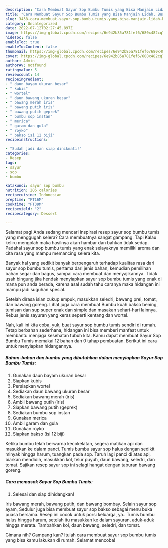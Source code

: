 ```yaml
---
description: "Cara Membuat Sayur Sop Bumbu Tumis yang Bisa Manjain Lidah, Buat Buka Puasa Sempurna"
title: "Cara Membuat Sayur Sop Bumbu Tumis yang Bisa Manjain Lidah, Buat Buka Puasa Sempurna"
slug: 3438-cara-membuat-sayur-sop-bumbu-tumis-yang-bisa-manjain-lidah-buat-buka-puasa-sempurna
category: Uncategorized
date: 2022-07-12T02:27:45.897Z
image: https://img-global.cpcdn.com/recipes/6e942b85a781fef6/680x482cq70/sayur-sop-bumbu-tumis-foto-resep-utama.jpg
hideToc: false
enableToc: true
enableTocContent: false
thumbnail: https://img-global.cpcdn.com/recipes/6e942b85a781fef6/680x482cq70/sayur-sop-bumbu-tumis-foto-resep-utama.jpg
cover: https://img-global.cpcdn.com/recipes/6e942b85a781fef6/680x482cq70/sayur-sop-bumbu-tumis-foto-resep-utama.jpg
author: Admin
authorAv: notfound
ratingvalue: 5
reviewcount: 14
recipeingredient:
- " daun bayam ukuran besar"
- " kubis"
- " wortel"
- " daun bawang ukuran besar"
- " bawang merah iris"
- " bawang putih iris"
- " bawang putih geprek"
- " bumbu sop instan"
- " merica"
- " garam dan gula"
- " royko"
- " bakso isi 12 biji"
recipeinstructions:

- "Sudah jadi dan siap dinikmati!"
categories:
- Resep
tags:
- sayur
- sop
- bumbu

katakunci: sayur sop bumbu 
nutrition: 206 calories
recipecuisine: Indonesian
preptime: "PT16M"
cooktime: "PT39M"
recipeyield: "2"
recipecategory: Dessert

---
```



Selamat pagi Anda sedang mencari inspirasi resep sayur sop bumbu tumis yang menggugah selera? Cara membuatnya sangat gampang. Tapi Kalau keliru mengolah maka hasilnya akan hambar dan bahkan tidak sedap. Padahal sayur sop bumbu tumis yang enak selayaknya memiliki aroma dan cita rasa yang mampu memancing selera kita.


Banyak hal yang sedikit banyak berpengaruh terhadap kualitas rasa dari sayur sop bumbu tumis, pertama dari jenis bahan, kemudian pemilihan bahan segar dan bagus, sampai cara membuat dan menyajikannya. Tidak usah bingung jika hendak menyiapkan sayur sop bumbu tumis yang enak di mana pun anda berada, karena asal sudah tahu caranya maka hidangan ini mampu jadi suguhan spesial.

Setelah dirasa isian cukup empuk, masukkan seledri, bawang prei, tomat, dan bawang goreng. Lihat juga cara membuat Bumbu kuah bakso bening, tumisan dan sup super enak dan simple dan masakan sehari-hari lainnya. Rebus jenis sayuran yang keras seperti kentang dan wortel.


Nah, kali ini kita coba, yuk, buat sayur sop bumbu tumis sendiri di rumah. Tetap berbahan sederhana, hidangan ini bisa memberi manfaat untuk membantu menjaga kesehatan tubuh kita. Kamu dapat membuat Sayur Sop Bumbu Tumis memakai 12 bahan dan 0 tahap pembuatan. Berikut ini cara untuk menyiapkan hidangannya.

<!--inarticleads1-->

##### Bahan-bahan dan bumbu yang dibutuhkan dalam menyiapkan Sayur Sop Bumbu Tumis:

1. Gunakan  daun bayam ukuran besar
1. Siapkan  kubis
1. Persiapkan  wortel
1. Sediakan  daun bawang ukuran besar
1. Sediakan  bawang merah (iris)
1. Ambil  bawang putih (iris)
1. Siapkan  bawang putih (geprek)
1. Sediakan  bumbu sop instan
1. Gunakan  merica
1. Ambil  garam dan gula
1. Gunakan  royko
1. Siapkan  bakso (isi 12 biji)


Ketika bumbu telah berwarna kecokelatan, segera matikan api dan masukkan ke dalam panci. Tumis bumbu sayur sop halus dengan sedikit minyak hingga harum, tuangkan pada sop. Taruh lagi panci di atas api, biarkan mendidih, masukkan kol, telur puyuh, daun bawang, seledri, dan tomat. Sajikan resep sayur sop ini selagi hangat dengan taburan bawang goreng. 

<!--inarticleads2-->

##### Cara memasak Sayur Sop Bumbu Tumis:


1. Selesai dan siap dihidangkan!

Iris bawang merah, bawang putih, dan bawang bombay. Selain sayur sop ayam, Sedulur juga bisa membuat sayur sop bakso sebagai menu buka puasa bersama. Resep ini cocok untuk porsi keluarga, ya.. Tumis bumbu halus hingga harum, setelah itu masukkan ke dalam sayuran, aduk-aduk hingga merata. Tambahkan kol, daun bawang, seledri, dan tomat. 

Gimana nih? Gampang kan? Itulah cara membuat sayur sop bumbu tumis yang bisa kamu lakukan di rumah. Selamat mencoba!
